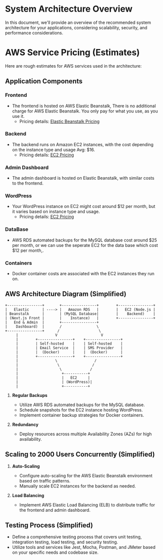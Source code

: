 # System Architecture Overview

In this document, we'll provide an overview of the recommended system architecture for your applications, considering scalability, security, and performance considerations.

# AWS Service Pricing (Estimates)

Here are rough estimates for AWS services used in the architecture:

## Application Components

### Frontend
- The frontend is hosted on AWS Elastic Beanstalk, There is no additional charge for AWS Elastic Beanstalk. You only pay for what you use, as you use it.
  - Pricing details: [Elastic Beanstalk Pricing](https://aws.amazon.com/elasticbeanstalk/pricing/)

### Backend
- The backend runs on Amazon EC2 instances, with the cost depending on the instance type and usage Avg: $16. 
  - Pricing details: [EC2 Pricing](https://aws.amazon.com/ec2/pricing/)

### Admin Dashboard
- The admin dashboard is hosted on Elastic Beanstalk, with similar costs to the frontend.

### WordPress
- Your WordPress instance on EC2 might cost around $12 per month, but it varies based on instance type and usage.
  - Pricing details: [EC2 Pricing](https://aws.amazon.com/ec2/pricing/)

### DataBase
- AWS RDS automated backups for the MySQL database cost around $25  per month, or we can use the seperate EC2 for the data base which cost $12  per month,.

### Containers
- Docker container costs are associated with the EC2 instances they run on.

## AWS Architecture Diagram (Simplified)


```plaintext
+----------------+       +----------------+        +----------------+
|   Elastic      | ----> |   Amazon RDS   |        |   EC2 (Node.js |
| Beanstalk      |       | (MySQL Database|        |    Backend)    |
| (Next.js Front |       |    Instance)   |        +----------------+
|   End & Admin  |       +----------------+
|    Dashboard)  |       /                \
+----------------+      /                  \
     |                 V                    V
     |        +----------------+    +----------------+
     |        | Self-hosted    |    | Self-hosted    |
     |        | Email Service  |    | SMS Provider   |
     |        |  (Docker)      |    |  (Docker)      |
     |        +----------------+    +----------------+
     |                 \                 /
     |                  \               /
     |                   \             /
     |                    +-----------+
     |                    |   EC2     |
     |                    | (WordPress)|
     |                    +-----------+

```

1. **Regular Backups**
   - Utilize AWS RDS automated backups for the MySQL database.
   - Schedule snapshots for the EC2 instance hosting WordPress.
   - Implement container backup strategies for Docker containers.

2. **Redundancy**
   - Deploy resources across multiple Availability Zones (AZs) for high availability.

## Scaling to 2000 Users Concurrently (Simplified)

1. **Auto-Scaling**
   - Configure auto-scaling for the AWS Elastic Beanstalk environment based on traffic patterns.
   - Manually scale EC2 instances for the backend as needed.

2. **Load Balancing**
   - Implement AWS Elastic Load Balancing (ELB) to distribute traffic for the frontend and admin dashboard.

## Testing Process (Simplified)

- Define a comprehensive testing process that covers unit testing, integration testing, load testing, and security testing.
- Utilize tools and services like Jest, Mocha, Postman, and JMeter based on your specific needs and codebase size.


